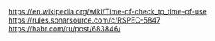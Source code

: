 https://en.wikipedia.org/wiki/Time-of-check_to_time-of-use
https://rules.sonarsource.com/c/RSPEC-5847
https://habr.com/ru/post/683846/
